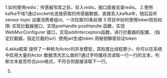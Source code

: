 1.如何使用redis：传感器写库之前，存入redis，接口直接去查redis。
2.使用kafka干啥?通过socket长连接获取的传感器数据，直接丢入kafka中，随后监听sensor topic 设置消费者组id，一次拉取50条处理
3.项目中如何使用token校验权限: 实现拦截器接口，实现preHandle postHandle 函数，实现WebMvcConfigurer 接口，实现addInterceptors函数，进行拦截器的配置，（指定拦截器，指定拦截的url）使用jwt生成token 用秘钥解密验证token

4.akka框架  提供了一种称为Actor的并发模型，其粒度比线程更小，你可以在系统中启用大量的Actor
数据清洗怎么做的?通过字符缓存流读取一行一行的文本，判断文本是否符合json格式，不符合则直接读取下一行。

5.
